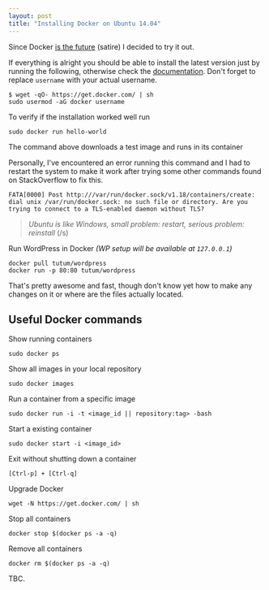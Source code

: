 ```yaml
---
layout: post
title: "Installing Docker on Ubuntu 14.04"
---
```


Since Docker [is the future](http://blog.circleci.com/its-the-future/) (satire) I decided to try it out.

<!--more-->

If everything is alright you should be able to install the latest version just by running the following, otherwise check the [documentation](https://docs.docker.com/installation/ubuntulinux/). Don't forget to replace `username` with your actual username.

```
$ wget -qO- https://get.docker.com/ | sh
sudo usermod -aG docker username
```

To verify if the installation worked well run

```
sudo docker run hello-world
```

The command above downloads a test image and runs in its container

Personally, I've encountered an error running this command and I had to restart the system to make it work after trying some other commands found on StackOverflow to fix this. 

```
FATA[0000] Post http:///var/run/docker.sock/v1.18/containers/create: dial unix /var/run/docker.sock: no such file or directory. Are you trying to connect to a TLS-enabled daemon without TLS? 
```

> *Ubuntu is like Windows, small problem: restart, serious problem: reinstall* (/s)

Run WordPress in Docker *(WP setup will be available at `127.0.0.1`)*

```
docker pull tutum/wordpress
docker run -p 80:80 tutum/wordpress
```

That's pretty awesome and fast, though don't know yet how to make any changes on it or where are the files actually located.

## Useful Docker commands


Show running containers

```
sudo docker ps
```

Show all images in your local repository

```
sudo docker images
```

Run a container from a specific image

```
sudo docker run -i -t <image_id || repository:tag> -bash
```

Start a existing container

```
sudo docker start -i <image_id>
```

Exit without shutting down a container

```
[Ctrl-p] + [Ctrl-q]
```

Upgrade Docker

```
wget -N https://get.docker.com/ | sh
```

Stop all containers

```
docker stop $(docker ps -a -q)
```

Remove all containers

```
docker rm $(docker ps -a -q)
```

TBC.